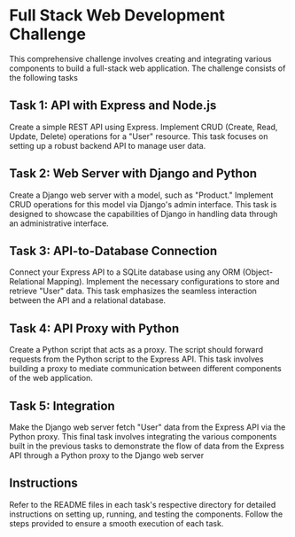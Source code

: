 # Full Stack Web Development Challenge

This comprehensive challenge involves creating and integrating various components to build a full-stack web application. The challenge consists of the following tasks

## Task 1: API with Express and Node.js
Create a simple REST API using Express. Implement CRUD (Create, Read, Update, Delete) operations for a "User" resource. This task focuses on setting up a robust backend API to manage user data.

## Task 2: Web Server with Django and Python

Create a Django web server with a model, such as "Product." Implement CRUD operations for this model via Django's admin interface. This task is designed to showcase the capabilities of Django in handling data through an administrative interface.

## Task 3: API-to-Database Connection

Connect your Express API to a SQLite database using any ORM (Object-Relational Mapping). Implement the necessary configurations to store and retrieve "User" data. This task emphasizes the seamless interaction between the API and a relational database.

## Task 4: API Proxy with Python

Create a Python script that acts as a proxy. The script should forward requests from the Python script to the Express API. This task involves building a proxy to mediate communication between different components of the web application.

## Task 5: Integration

Make the Django web server fetch "User" data from the Express API via the Python proxy. This final task involves integrating the various components built in the previous tasks to demonstrate the flow of data from the Express API through a Python proxy to the Django web server

## Instructions

Refer to the README files in each task's respective directory for detailed instructions on setting up, running, and testing the components. Follow the steps provided to ensure a smooth execution of each task.

